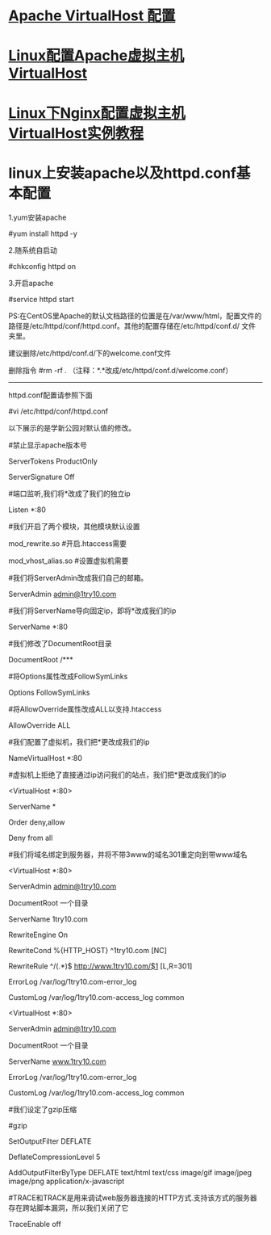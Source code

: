 # [Apache VirtualHost 配置](http://blog.csdn.net/yanwushu/article/details/38360631)
# [Linux配置Apache虚拟主机VirtualHost](http://www.linuxidc.com/Linux/2011-06/37603.htm)
# [Linux下Nginx配置虚拟主机VirtualHost实例教程](https://yq.aliyun.com/ziliao/75545)

# linux上安装apache以及httpd.conf基本配置

1.yum安装apache

#yum install httpd -y

2.随系统自启动

#chkconfig httpd on

3.开启apache

#service httpd start

PS:在CentOS里Apache的默认文档路径的位置是在/var/www/html，配置文件的路径是/etc/httpd/conf/httpd.conf。其他的配置存储在/etc/httpd/conf.d/ 文件夹里。

建议删除/etc/httpd/conf.d/下的welcome.conf文件

删除指令 #rm -rf *.* （注释：*.*改成/etc/httpd/conf.d/welcome.conf）

---

httpd.conf配置请参照下面

#vi /etc/httpd/conf/httpd.conf

以下展示的是学新公园对默认值的修改。

#禁止显示apache版本号

ServerTokens ProductOnly

ServerSignature Off

#端口监听,我们将*改成了我们的独立ip

Listen *:80

#我们开启了两个模块，其他模块默认设置

mod_rewrite.so #开启.htaccess需要

mod_vhost_alias.so #设置虚拟机需要

#我们将ServerAdmin改成我们自己的邮箱。

ServerAdmin admin@1try10.com

#我们将ServerName导向固定ip，即将*改成我们的ip

ServerName *:80

#我们修改了DocumentRoot目录

DocumentRoot /***

#将Options属性改成FollowSymLinks

Options FollowSymLinks

#将AllowOverride属性改成ALL以支持.htaccess

AllowOverride ALL

#我们配置了虚拟机，我们把*更改成我们的ip

NameVirtualHost *:80

#虚拟机上拒绝了直接通过ip访问我们的站点，我们把*更改成我们的ip

<VirtualHost *:80>

ServerName *

<Location />

Order deny,allow

Deny from all

</Location>

</VirtualHost>

#我们将域名绑定到服务器，并将不带3www的域名301重定向到带www域名

<VirtualHost *:80>

ServerAdmin admin@1try10.com

DocumentRoot 一个目录

ServerName 1try10.com

<ifModule mod_rewrite.c>

RewriteEngine On

RewriteCond %{HTTP_HOST} ^1try10.com [NC]

RewriteRule ^/(.*)$ http://www.1try10.com/$1 [L,R=301]

</ifModule>

ErrorLog /var/log/1try10.com-error_log

CustomLog /var/log/1try10.com-access_log common

</VirtualHost>

<VirtualHost *:80>

ServerAdmin admin@1try10.com

DocumentRoot 一个目录

ServerName www.1try10.com

ErrorLog /var/log/1try10.com-error_log

CustomLog /var/log/1try10.com-access_log common

</VirtualHost>

#我们设定了gzip压缩

#gzip

<IfModule mod_deflate.c>

SetOutputFilter DEFLATE

DeflateCompressionLevel 5

AddOutputFilterByType DEFLATE text/html text/css image/gif image/jpeg image/png application/x-javascript

</IfModule>

#TRACE和TRACK是用来调试web服务器连接的HTTP方式.支持该方式的服务器存在跨站脚本漏洞，所以我们关闭了它

TraceEnable off
